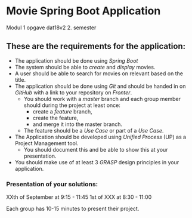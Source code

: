 # Movie Spring Boot Application
Modul 1 opgave dat18v2 2. semester

## These are the requirements for the application:

* The application should be done using _Spring Boot_
* The system should be able to _create_ and _display_ movies.
* A user should be able to search for movies on relevant based on the title.
* The application should be done using _Git_ and should be handed in on _GitHub_ with a link to your repository on _Fronter_. 
   * You should work with a _master_ branch and each group member should during the project at least once:
       * create a _feature_ branch, 
       * create the feature, 
       * and merge it into the master branch.
    * The feature should be a _Use Case_ or part of a _Use Case_.
 * The Application should be developed using _Unified Process_ (UP) as a Project Management tool.
   * You should document this and be able to show this at your presentation.
 * You should make use of at least 3 _GRASP_ design principles in your application.

<!--
### Software Design

1.  Identify Actors and Use Cases for the system, and write a Use Case
    Diagram
2.  Write the use cases in brief or casual format.
3.  Create System Sequence Diagrams based your central Use Cases
4.  Create a Noun List from your Use Cases.
5.  Create a Verb List from your Use Cases.
6.  Create a Domain Model with relations and multiplicity based on you
    Noun List.
7.  Create a Sequence Diagram (More information will come)
8.  Create a Class Diagram for the Movie Application.

	a. include associations, aggregation or composition Software
        construction You should develop the system based on the
        artifacts from software design.

Hand in your solution on Github and the link to the repository as a
group hand-in on Fronter latest at Friday 27th of April at 22:00.
-->

### Presentation of your solutions: 

XXth of September at 9:15 - 11:45  1st
of XXX at 8:30 - 11:00 

Each group has 10-15 minutes to present their
project.

